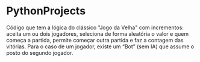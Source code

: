 # PythonProjects
Código que tem a lógica do clássico "Jogo da Velha" com incrementos: aceita um ou dois jogadores, seleciona de forma aleatória o valor e quem começa a partida, permite começar outra partida e faz a contagem das vitórias. Para o caso de um jogador, existe um “Bot” (sem IA) que assume o posto do segundo jogador.